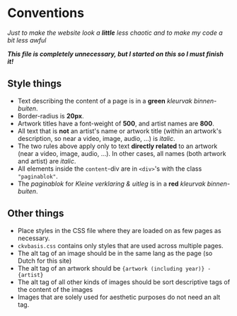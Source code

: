 # Conventions  

*Just to make the website look a **little** less chaotic and to make my code a bit less awful* 

***This file is completely unnecessary, but I started on this so I must finish it!***

## Style things

- Text describing the content of a page is in a **green** *kleurvak binnen-buiten*.  
- Border-radius is **20px**.  
- Artwork titles have a font-weight of **500**, and artist names are **800**.  
- All text that is **not** an artist's name or artwork title (within an artwork's description, so near a video, image, audio, ...) is *italic*.  
- The two rules above apply only to text **directly related** to an artwork (near a video, image, audio, ...). In other cases, all names (both artwork and artist) are *italic*.  
- All elements inside the `content`-div are in `<div>`'s with the class `"paginablok"`.  
- The *paginablok* for *Kleine verklaring & uitleg* is in a **red** *kleurvak binnen-buiten*.  

## Other things
- Place styles in the CSS file where they are loaded on as few pages as necessary.  
- `ckvbasis.css` contains only styles that are used across multiple pages.  
- The alt tag of an image should be in the same lang as the page (so Dutch for this site)
- The alt tag of an artwork should be `{artwork (including year)} - {artist}`
- The alt tag of all other kinds of images should be sort descriptive tags of the content of the images
- Images that are solely used for aesthetic purposes do not need an alt tag.
